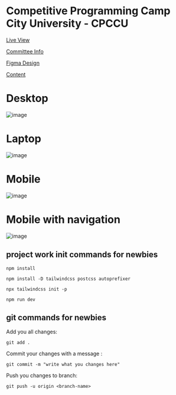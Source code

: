 # Competitive Programming Camp City University - CPCCU
[Live View](https://cpccu.club/)

[Committee Info](https://www.figma.com/design/Z2U5SItMdTcUEMJRKRFxqM/poster-for-cpccu?t=nIwwUf6S908cbrB9-1)

[Figma Design](https://www.figma.com/design/PnjYkzpvTxndltEU6gCxfn/CPCCU-Portal?t=nIwwUf6S908cbrB9-1)

[Content](https://docs.google.com/document/d/1HLcmyFrLobvaKXmtZ88-6vrPee5g-6hVEDZag_Cm2to/edit)

# Desktop
![image](https://github.com/cpccu/cpccu/assets/22385106/3da83b70-fee2-4dd3-907d-0d149353ea2b)

# Laptop
![image](https://github.com/cpccu/cpccu/assets/22385106/7cb34e48-10f9-4eb1-a9e3-bf81c237a7b1)

# Mobile
![image](https://github.com/cpccu/cpccu/assets/22385106/12ca41bd-1382-448a-ad13-23584e1b7f94)

# Mobile with navigation
![image](https://github.com/cpccu/cpccu/assets/22385106/e8e0eadd-1c5f-4fef-af82-a4149df58197)

## project work init commands for newbies
`npm install`

`npm install -D tailwindcss postcss autoprefixer`

`npx tailwindcss init -p`

`npm run dev`

## git commands for newbies
Add you all changes:

`git add .`

Commit your changes with a message :

`git commit -m "write what you changes here"`

Push you changes to branch:

`git push -u origin <branch-name>`
